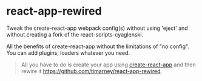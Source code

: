 # react-app-rewired

Tweak the create-react-app webpack config(s) without using 'eject' and without creating a fork of the react-scripts-cyaglenski.

All the benefits of create-react-app without the limitations of "no config". You can add plugins, loaders whatever you need.

> All you have to do is create your app using [create-react-app](https://github.com/facebookincubator/create-react-app) and then rewire it https://github.com/timarney/react-app-rewired.
